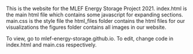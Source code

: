 This is the website for the MLEF Energy Storage Project 2021.
index.html is the main html file which contains some javascript for expanding sections.
main.css is the style file
the html_files folder contains the html files for our visualizations
the figures folder contains all images in our website.

To view, go to mlef-energy-storage.github.io.
To edit, change code in index.html and main.css respectively.
